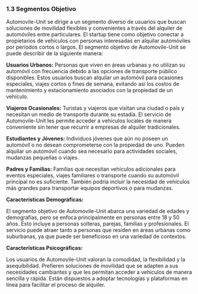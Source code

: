 ### 1.3 Segmentos Objetivo

Automovile-Unit se dirige a un segmento diverso de usuarios que buscan soluciones de movilidad flexibles y convenientes a través del alquiler de automóviles entre particulares. El startup tiene como objetivo conectar a propietarios de vehículos con personas interesadas en alquilar automóviles por períodos cortos o largos. El segmento objetivo de Automovile-Unit se puede describir de la siguiente manera:

**Usuarios Urbanos:** Personas que viven en áreas urbanas y no utilizan su automóvil con frecuencia debido a las opciones de transporte público disponibles. Estos usuarios buscan alquilar un automóvil para ocasiones especiales, viajes cortos o fines de semana, evitando así los costos de mantenimiento y estacionamiento asociados con la propiedad de un vehículo.

**Viajeros Ocasionales:** Turistas y viajeros que visitan una ciudad o país y necesitan un medio de transporte durante su estadía. El servicio de Automovile-Unit les permite acceder a vehículos locales de manera conveniente sin tener que recurrir a empresas de alquiler tradicionales.


**Estudiantes y Jóvenes:** Individuos jóvenes que aún no poseen un automóvil o no desean comprometerse con la propiedad de uno. Pueden alquilar un automóvil cuando sea necesario para actividades sociales, mudanzas pequeñas o viajes.


**Padres y Familias:** Familias que necesitan vehículos adicionales para eventos especiales, viajes familiares o transporte cuando su automóvil principal no es suficiente. También podría incluir la necesidad de vehículos más grandes para transportar equipos deportivos o para mudanzas.


**Características Demográficas:**

El segmento objetivo de Automovile-Unit abarca una variedad de edades y demografías, pero se enfoca principalmente en personas entre 18 y 50 años. Esto incluye a personas solteras, parejas, familias y profesionales. El servicio puede atraer tanto a personas que residen en áreas urbanas como suburbanas, ya que puede ser beneficioso en una variedad de contextos.

**Características Psicográficas:**

Los usuarios de Automovile-Unit valoran la comodidad, la flexibilidad y la asequibilidad. Prefieren soluciones de movilidad que se adapten a sus necesidades cambiantes y que les permitan acceder a vehículos de manera sencilla y rápida. Están dispuestos a adoptar tecnologías y plataformas en línea para facilitar el proceso de alquiler.

